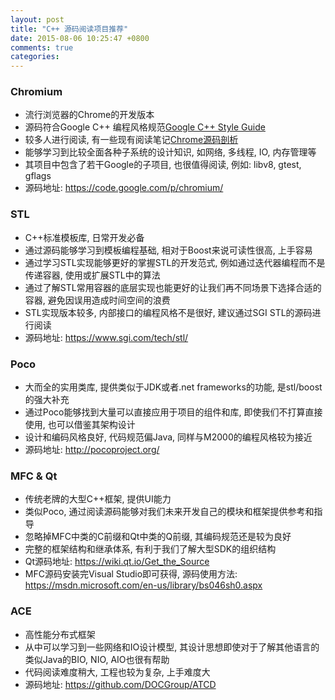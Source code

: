 ```yaml
---
layout: post
title: "C++ 源码阅读项目推荐"
date: 2015-08-06 10:25:47 +0800
comments: true
categories:
---
```

### Chromium
- 流行浏览器的Chrome的开发版本
- 源码符合Google C++ 编程风格规范[Google C++ Style Guide](http://google.github.io/styleguide/cppguide.html)
- 较多人进行阅读, 有一些现有阅读笔记[Chrome源码剖析](http://www.cnblogs.com/duguguiyu/archive/2008/10/02/1303095.html)
- 能够学习到比较全面各种子系统的设计知识, 如网络, 多线程, IO, 内存管理等
- 其项目中包含了若干Google的子项目, 也很值得阅读, 例如: libv8, gtest, gflags
- 源码地址: https://code.google.com/p/chromium/

### STL
- C++标准模板库, 日常开发必备
- 通过源码能够学习到模板编程基础, 相对于Boost来说可读性很高, 上手容易
- 通过学习STL实现能够更好的掌握STL的开发范式, 例如通过迭代器编程而不是传递容器, 使用或扩展STL中的算法
- 通过了解STL常用容器的底层实现也能更好的让我们再不同场景下选择合适的容器, 避免因误用造成时间空间的浪费
- STL实现版本较多, 内部接口的编程风格不是很好, 建议通过SGI STL的源码进行阅读
- 源码地址: https://www.sgi.com/tech/stl/


### Poco
- 大而全的实用类库, 提供类似于JDK或者.net frameworks的功能, 是stl/boost的强大补充
- 通过Poco能够找到大量可以直接应用于项目的组件和库, 即使我们不打算直接使用, 也可以借鉴其架构设计
- 设计和编码风格良好, 代码规范偏Java, 同样与M2000的编程风格较为接近
- 源码地址: http://pocoproject.org/

### MFC & Qt
- 传统老牌的大型C++框架, 提供UI能力
- 类似Poco, 通过阅读源码能够对我们未来开发自己的模块和框架提供参考和指导
- 忽略掉MFC中类的C前缀和Qt中类的Q前缀, 其编码规范还是较为良好
- 完整的框架结构和继承体系, 有利于我们了解大型SDK的组织结构
- Qt源码地址: https://wiki.qt.io/Get_the_Source
- MFC源码安装完Visual Studio即可获得, 源码使用方法: https://msdn.microsoft.com/en-us/library/bs046sh0.aspx

### ACE
- 高性能分布式框架
- 从中可以学习到一些网络和IO设计模型, 其设计思想即使对于了解其他语言的类似Java的BIO, NIO, AIO也很有帮助
- 代码阅读难度稍大, 工程也较为复杂, 上手难度大
- 源码地址: https://github.com/DOCGroup/ATCD
